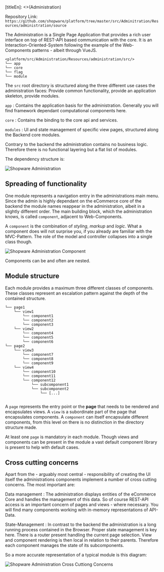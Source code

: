 [titleEn]: <>(Administration)

Repository Link: `https://github.com/shopware/platform/tree/master/src/Adminitration/Resources/administration/source`

The Administration is a Single Page Application that provides a rich user interface on top of REST-API based communication with the core. It is an Interaction-Oriented-System following the example of the Web-Components patterns - albeit through VueJS. 


```
<platform/src/Administration/Resources/administration/src/>
└── app
└── core
└── flag
└── module
```

The `src` root directory is structured along the three different use cases the administration faces: Provide common functionality, provide an application skeleton, provide modules.

`app` 
 : Contains the application basis for the administration. Generally you will find framework dependant computational components here.
 
`core`
 : Contains the binding to the core api and services.
 
`modules`
 : UI and state management of specific view pages, structured along the Backend core modules.
 
Contrary to the backend the administration contains no business logic. Therefore there is no functional layering but a flat list of modules.

The dependency structure is: 

![Shopware Administration](./dist/admin-component.png)


## Spreading of functionality

One module represents a navigation entry in the administrations main menu. Since the admin is highly dependant on the eCommerce core of the backend the module names reappear in the administration, albeit in a slightly different order. The main building block, which the administration knows, is called `component`, adjacent to Web-Components.

A `component` is the combination of *styling*, *markup* and *logic*. What a component does will not surprise you, if you already are familiar with the MVC-Pattern. The role of the model and controller collapses into a single class though. 

![Shopware Administration Component](./dist/admin-component-parts.png)

Components can be and often are nested.

## Module structure

Each module provides a maximum three different classes of components. These classes represent an escalation pattern against the depth of the contained structure.

```
└── page1
    └── view1
        └── component1
        └── component2
        └── component3
    └── view2
        └── component4
        └── component5
        └── component6
└── page2
    └── view3
        └── component7
        └── component8
        └── component9
    └── view4
        └── component10
        └── component11
        └── component12
            └── subcomponent1
            └── subcomponent2
                └── [...]
            
```

A `page` represents the entry point or the **page** that needs to be rendered and encapsulates views. A `view` is a subordinate part of the page that encapsulates components. A `component` can itself encapsulate different components, from this level on there is no distinction in the directory structure made.

At least one `page` is mandatory in each module. Though views and components can be present in the module a vast default component library is present to help with default cases.

## Cross cutting concerns

Apart from the - arguably most central - responsibility of creating the UI itself the administrations components implement a number of cross cutting concerns. The most important are:

Data management
 : The administration displays entities of the eCommerce Core and handles the management of this data. So of course REST-API access is an important concern of pages and views - where necessary. You will find many components working with in-memory representations of API-Data.
 
State-Management
 : In contrast to the backend the administration is a long running process contained in the Browser. Proper state management is key here. There is a router present handling the current page selection. View and component rendering is then local in relation to their parents. Therefore each component manages the state of its subcomponents.
 
So a more accurate representation of a typical module is this diagram:


![Shopware Administration Cross Cuttiong Concerns](./dist/admin-component-cross-cutting.png)
